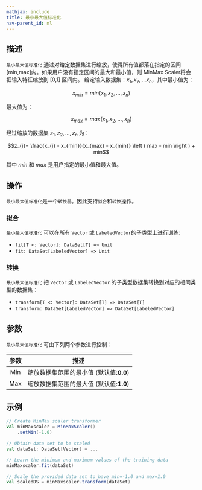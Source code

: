 ```yaml
---
mathjax: include
title: 最小最大值标准化
nav-parent_id: ml
---
```

<!--
Licensed to the Apache Software Foundation (ASF) under one
or more contributor license agreements.  See the NOTICE file
distributed with this work for additional information
regarding copyright ownership.  The ASF licenses this file
to you under the Apache License, Version 2.0 (the
"License"); you may not use this file except in compliance
with the License.  You may obtain a copy of the License at

  http://www.apache.org/licenses/LICENSE-2.0

Unless required by applicable law or agreed to in writing,
software distributed under the License is distributed on an
"AS IS" BASIS, WITHOUT WARRANTIES OR CONDITIONS OF ANY
KIND, either express or implied.  See the License for the
specific language governing permissions and limitations
under the License.
-->


## 描述

`最小最大值标准化` 通过对给定数据集进行缩放，使得所有值都落在指定的区间 [min,max]内。如果用户没有指定区间的最大和最小值，则 MinMax Scaler将会把输入特征缩放到 [0,1] 区间内。 给定输入数据集：$x_1, x_2,... x_n$，其中最小值为：

$$x_{min} = min({x_1, x_2,..., x_n})$$

最大值为：

$$ x_{max} = max({x_1, x_2,..., x_n}) $$

经过缩放的数据集 $z_1, z_2,...,z_n$ 为：

$$z_{i}= \frac{x_{i} - x_{min}}{x_{max} - x_{min}} \left ( max - min \right ) + min$$

其中 $\textit{min}$ 和 $\textit{max}$ 是用户指定的最小值和最大值。

## 操作

`最小最大值标准化`是一个`转换器`。因此支持`拟合`和`转换`操作。

### 拟合

`最小最大值标准化` 可以在所有 `Vector` 或 `LabeledVector`的子类型上进行训练:

* `fit[T <: Vector]: DataSet[T] => Unit`
* `fit: DataSet[LabeledVector] => Unit`

### 转换

`最小最大值标准化` 把 `Vector` 或 `LabeledVector` 的子类型数据集转换到对应的相同类型的数据集：

* `transform[T <: Vector]: DataSet[T] => DataSet[T]`
* `transform: DataSet[LabeledVector] => DataSet[LabeledVector]`

## 参数

`最小最大值标准化` 可由下列两个参数进行控制：

|参数|描述|
|:--:|:--:|
|Min|缩放数据集范围的最小值 (默认值:**0.0**)|
|Max|缩放数据集范围的最大值 (默认值:**1.0**)|

## 示例

```scala
// Create MinMax scaler transformer
val minMaxscaler = MinMaxScaler()
    .setMin(-1.0)

// Obtain data set to be scaled
val dataSet: DataSet[Vector] = ...

// Learn the minimum and maximum values of the training data
minMaxscaler.fit(dataSet)

// Scale the provided data set to have min=-1.0 and max=1.0
val scaledDS = minMaxscaler.transform(dataSet)
```
